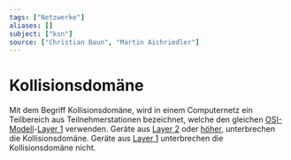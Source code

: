 ```yaml
---
tags: ["Netzwerke"]
aliases: []
subject: ["ksn"]
source: ["Christian Baun", "Martin Aichriedler"]
---
```


# Kollisionsdomäne
Mit dem Begriff Kollisionsdomäne, wird in einem Computernetz ein Teilbereich aus Teilnehmerstationen bezeichnet, welche den gleichen [OSI-Modell](OSI-Modell.md)-[Layer 1](Bitübertragungsschicht.md) verwenden.
Geräte aus [Layer 2](Sicherungsschicht.md) oder [höher](OSI-Modell.md), unterbrechen die Kollisionsdomäne.
Geräte aus [Layer 1](Bitübertragungsschicht.md) unterbrechen die Kollisionsdomäne nicht.
